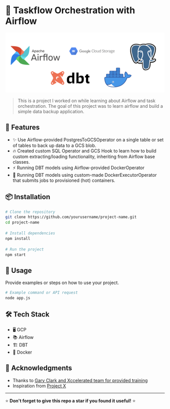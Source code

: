 # 📌 Taskflow Orchestration with Airflow

![Project Banner](stack.png)

> This is a project I worked on while learning about Airflow and task orchestration.
The goal of this project was to learn airflow and build a simple data backup application.

## 🚀 Features

- ✨ Use Airflow-provided PostgresToGCSOperator on a single table or set of tables to back up data to a GCS blob.
- 🔥 Created custom SQL Operator and GCS Hook to learn how to build custom extracting/loading functionality, inheriting from Airflow base classes.
- ⚡ Running DBT models using Airflow-provided DockerOperator
- 🎯 Running DBT models using custom-made DockerExecutorOperator that submits jobs to provisioned (hot) containers.

## 📦 Installation

```sh
# Clone the repository
git clone https://github.com/yourusername/project-name.git
cd project-name

# Install dependencies
npm install

# Run the project
npm start
```

## 📖 Usage

Provide examples or steps on how to use your project.

```sh
# Example command or API request
node app.js
```

## 🛠 Tech Stack

- 🖥️ GCP
- 📚 Airflow
- 🏗️ DBT
- 🚀 Docker

## 🙌 Acknowledgments

- Thanks to [Gary Clark and Xccelerated team for provided training](https://github.com/contributor1)
- Inspiration from [Project X](https://github.com/projectx)

---

⭐ **Don't forget to give this repo a star if you found it useful!** ⭐
